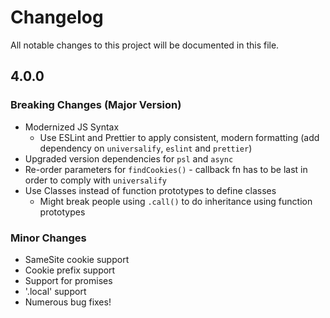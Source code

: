 # Changelog

All notable changes to this project will be documented in this file.

## 4.0.0

### Breaking Changes (Major Version)

- Modernized JS Syntax
  - Use ESLint and Prettier to apply consistent, modern formatting (add dependency on `universalify`, `eslint` and `prettier`)
- Upgraded version dependencies for `psl` and `async`
- Re-order parameters for `findCookies()` - callback fn has to be last in order to comply with `universalify`
- Use Classes instead of function prototypes to define classes
    - Might break people using `.call()` to do inheritance using function prototypes

### Minor Changes
- SameSite cookie support
- Cookie prefix support 
- Support for promises
- '.local' support 
- Numerous bug fixes!



